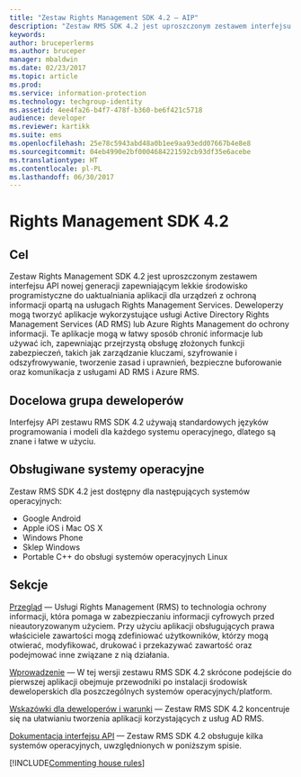 ```yaml
---
title: "Zestaw Rights Management SDK 4.2 — AIP"
description: "Zestaw RMS SDK 4.2 jest uproszczonym zestawem interfejsu API nowej generacji zapewniającym lekkie środowisko programistyczne do uaktualniania aplikacji dla urządzeń z zarządzaniem prawami."
keywords: 
author: bruceperlerms
ms.author: bruceper
manager: mbaldwin
ms.date: 02/23/2017
ms.topic: article
ms.prod: 
ms.service: information-protection
ms.technology: techgroup-identity
ms.assetid: 4ee4fa26-b4f7-478f-b360-be6f421c5718
audience: developer
ms.reviewer: kartikk
ms.suite: ems
ms.openlocfilehash: 25e78c5943abd48a0b1ee9aa93edd07667b4e8e8
ms.sourcegitcommit: 04eb4990e2bf0004684221592cb93df35e6acebe
ms.translationtype: HT
ms.contentlocale: pl-PL
ms.lasthandoff: 06/30/2017
---
```

# <a name="rights-management-sdk-42"></a>Rights Management SDK 4.2

## <a name="purpose"></a>Cel

Zestaw Rights Management SDK 4.2 jest uproszczonym zestawem interfejsu API nowej generacji zapewniającym lekkie środowisko programistyczne do uaktualniania aplikacji dla urządzeń z ochroną informacji opartą na usługach Rights Management Services. Deweloperzy mogą tworzyć aplikacje wykorzystujące usługi Active Directory Rights Management Services (AD RMS) lub Azure Rights Management do ochrony informacji. Te aplikacje mogą w łatwy sposób chronić informacje lub używać ich, zapewniając przejrzystą obsługę złożonych funkcji zabezpieczeń, takich jak zarządzanie kluczami, szyfrowanie i odszyfrowywanie, tworzenie zasad i uprawnień, bezpieczne buforowanie oraz komunikacja z usługami AD RMS i Azure RMS.

## <a name="developer-audience"></a>Docelowa grupa deweloperów

Interfejsy API zestawu RMS SDK 4.2 używają standardowych języków programowania i modeli dla każdego systemu operacyjnego, dlatego są znane i łatwe w użyciu.

## <a name="supported-operating-systems"></a>Obsługiwane systemy operacyjne

Zestaw RMS SDK 4.2 jest dostępny dla następujących systemów operacyjnych:

- Google Android
- Apple iOS i Mac OS X
- Windows Phone
- Sklep Windows
- Portable C++ do obsługi systemów operacyjnych Linux

## <a name="sections"></a>Sekcje

[Przegląd](overview.md) — Usługi Rights Management (RMS) to technologia ochrony informacji, która pomaga w zabezpieczaniu informacji cyfrowych przed nieautoryzowanym użyciem. Przy użyciu aplikacji obsługujących prawa właściciele zawartości mogą zdefiniować użytkowników, którzy mogą otwierać, modyfikować, drukować i przekazywać zawartość oraz podejmować inne związane z nią działania.

[Wprowadzenie](get-started.md) — W tej wersji zestawu RMS SDK 4.2 skrócone podejście do pierwszej aplikacji obejmuje przewodniki po instalacji środowisk deweloperskich dla poszczególnych systemów operacyjnych/platform.

[Wskazówki dla deweloperów i warunki](core-concepts.md) — Zestaw RMS SDK 4.2 koncentruje się na ułatwianiu tworzenia aplikacji korzystających z usług AD RMS.

[Dokumentacja interfejsu API](api-reference-4-2.md) — Zestaw RMS SDK 4.2 obsługuje kilka systemów operacyjnych, uwzględnionych w poniższym spisie.

[!INCLUDE[Commenting house rules](../includes/houserules.md)]